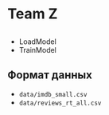 # Team Z

##
- LoadModel
- TrainModel

## Формат данных

- `data/imdb_small.csv`
- `data/reviews_rt_all.csv`
